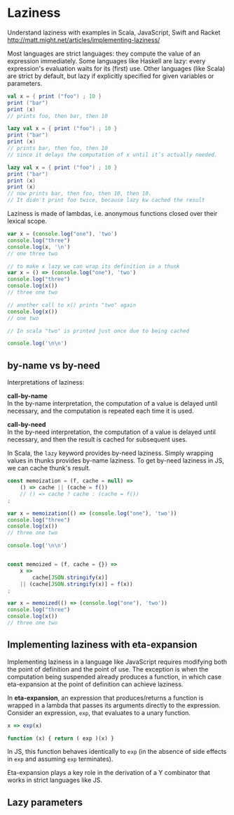 # Laziness

Understand laziness with examples in Scala, JavaScript, Swift and Racket
http://matt.might.net/articles/implementing-laziness/

Most languages are strict languages: they compute the value of an expression immediately. Some languages like Haskell are lazy: every expression's evaluation waits for its (first) use. Other languages (like Scala) are strict by default, but lazy if explicitly specified for given variables or parameters.

```scala
val x = { print ("foo") ; 10 }
print ("bar")
print (x)
// prints foo, then bar, then 10

lazy val x = { print ("foo") ; 10 }
print ("bar")
print (x)
// prints bar, then foo, then 10
// since it delays the computation of x until it’s actually needed.

lazy val x = { print ("foo") ; 10 }
print ("bar")
print (x)
print (x)
// now prints bar, then foo, then 10, then 10.
// It didn't print foo twice, because lazy kw cached the result
```

Laziness is made of lambdas, i.e. anonymous functions closed over their lexical scope.


```js
var x = (console.log("one"), 'two')
console.log("three")
console.log(x, '\n')
// one three two

// to make x lazy we can wrap its definition in a thunk
var x = () => (console.log("one"), 'two')
console.log("three")
console.log(x())
// three one two

// another call to x() prints "two" again
console.log(x())
// one two

// In scala "two" is printed just once due to being cached

console.log('\n\n')
```


## by-name vs by-need

Interpretations of laziness:

**call-by-name**   
In the by-name interpretation, the computation of a value is delayed until necessary, and the computation is repeated each time it is used.

**call-by-need**   
In the by-need interpretation, the computation of a value is delayed until necessary, and then the result is cached for subsequent uses.

In Scala, the `lazy` keyword provides by-need laziness. Simply wrapping values in thunks provides by-name laziness. To get by-need laziness in JS, we can cache thunk's result.


```js
const memoization = (f, cache = null) =>
    () => cache || (cache = f())
    // () => cache ? cache : (cache = f())
;

var x = memoization(() => (console.log("one"), 'two'))
console.log("three")
console.log(x())
// three one two

console.log('\n\n')


const memoized = (f, cache = {}) =>
    x =>
        cache[JSON.stringify(x)]
    || (cache[JSON.stringify(x)] = f(x))
;

var x = memoized(() => (console.log("one"), 'two'))
console.log("three")
console.log(x())
// three one two
```


## Implementing laziness with eta-expansion

Implementing laziness in a language like JavaScript requires modifying both the point of definition and the point of use. The exception is when the computation being suspended already produces a function, in which case eta-expansion at the point of definition can achieve laziness.

In **eta-expansion**, an expression that produces/returns a function is wrapped in a lambda that passes its arguments directly to the expression. Consider an expression, `exp`, that evaluates to a unary function. 

```js
x => exp(x)

function (x) { return ( exp )(x) }
```

In JS, this function behaves identically to `exp` (in the absence of side effects in `exp` and assuming `exp` terminates).

Eta-expansion plays a key role in the derivation of a Y combinator that works in strict languages like JS.

## Lazy parameters

